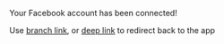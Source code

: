 Your Facebook account has been connected!

Use [branch link](https://get.lookout.com/T9feWDp0plb),
or [deep link](lookout://return.app) to redirect back to the app
